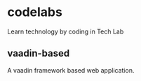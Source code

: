 # codelabs
Learn technology by coding in Tech Lab

## vaadin-based
A vaadin framework based web application.
